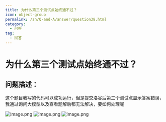 ```yaml
---
title: 为什么第三个测试点始终通不过？
icon: object-group
permalink: /zh/Q-and-A/answer/question38.html
category:
  - 问答
tag:
  - 回答
---
```


# 为什么第三个测试点始终通不过？
## 问题描述：

这个题目我写的代码可以成功运行，但是提交洛谷后第三个测试点显示答案错误，我通过询问大模型以及查看题解后都无法解决，要如何处理呢

![image.png](https://s2.loli.net/2024/10/07/8dzJmojDs7P6gMk.png)
![image.png](https://s2.loli.net/2024/10/07/LfWoIeqnbXZFAxB.png)
![image.png](https://s2.loli.net/2024/10/07/iPt8jSbIvM1Ql6f.png)